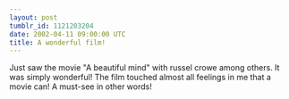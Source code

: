 ```yaml
---
layout: post
tumblr_id: 1121203204
date: 2002-04-11 09:00:00 UTC
title: A wonderful film!
---
```


Just saw the movie "A beautiful mind" with russel crowe among others. It was simply wonderful! The film touched almost all feelings in me that a movie can! A must-see in other words!
